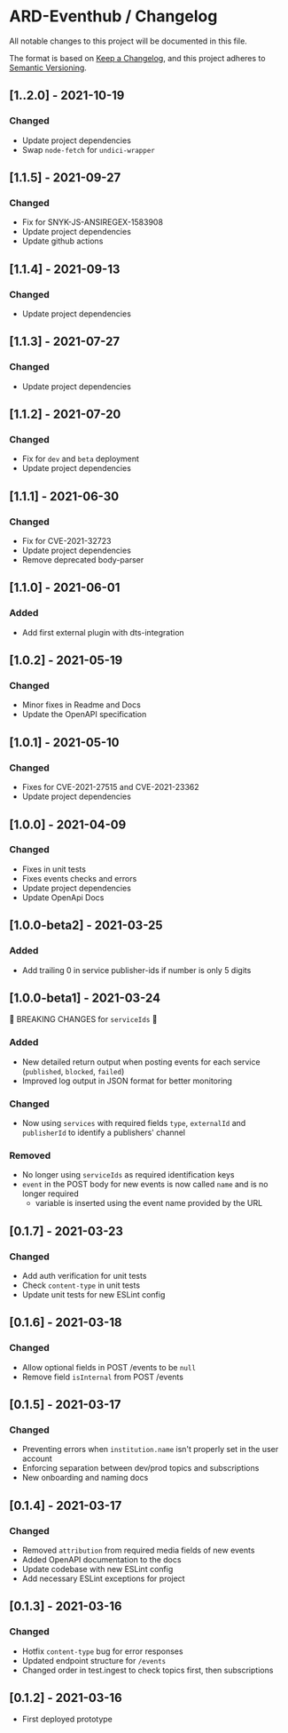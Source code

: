 # ARD-Eventhub / Changelog

All notable changes to this project will be documented in this file.

The format is based on [Keep a Changelog](https://keepachangelog.com/en/1.0.0/),
and this project adheres to [Semantic Versioning](https://semver.org/spec/v2.0.0.html).

## [1..2.0] - 2021-10-19

### Changed

- Update project dependencies
- Swap `node-fetch` for `undici-wrapper`

## [1.1.5] - 2021-09-27

### Changed

- Fix for SNYK-JS-ANSIREGEX-1583908
- Update project dependencies
- Update github actions

## [1.1.4] - 2021-09-13

### Changed

- Update project dependencies

## [1.1.3] - 2021-07-27

### Changed

- Update project dependencies

## [1.1.2] - 2021-07-20

### Changed

- Fix for `dev` and `beta` deployment
- Update project dependencies

## [1.1.1] - 2021-06-30

### Changed

- Fix for CVE-2021-32723
- Update project dependencies
- Remove deprecated body-parser

## [1.1.0] - 2021-06-01

### Added

- Add first external plugin with dts-integration

## [1.0.2] - 2021-05-19

### Changed

- Minor fixes in Readme and Docs
- Update the OpenAPI specification

## [1.0.1] - 2021-05-10

### Changed

- Fixes for CVE-2021-27515 and CVE-2021-23362
- Update project dependencies

## [1.0.0] - 2021-04-09

### Changed

- Fixes in unit tests
- Fixes events checks and errors
- Update project dependencies
- Update OpenApi Docs

## [1.0.0-beta2] - 2021-03-25

### Added

- Add trailing 0 in service publisher-ids if number is only 5 digits

## [1.0.0-beta1] - 2021-03-24

🚧 BREAKING CHANGES for `serviceIds` 🚧

### Added

- New detailed return output when posting events for each service (`published`, `blocked`, `failed`)
- Improved log output in JSON format for better monitoring

### Changed

- Now using `services` with required fields `type`, `externalId` and `publisherId` to identify a publishers' channel

### Removed

- No longer using `serviceIds` as required identification keys
- `event` in the POST body for new events is now called `name` and is no longer required
  - variable is inserted using the event name provided by the URL

## [0.1.7] - 2021-03-23

### Changed

- Add auth verification for unit tests
- Check `content-type` in unit tests
- Update unit tests for new ESLint config

## [0.1.6] - 2021-03-18

### Changed

- Allow optional fields in POST /events to be `null`
- Remove field `isInternal` from POST /events

## [0.1.5] - 2021-03-17

### Changed

- Preventing errors when `institution.name` isn't properly set in the user account
- Enforcing separation between dev/prod topics and subscriptions
- New onboarding and naming docs

## [0.1.4] - 2021-03-17

### Changed

- Removed `attribution` from required media fields of new events
- Added OpenAPI documentation to the docs
- Update codebase with new ESLint config
- Add necessary ESLint exceptions for project

## [0.1.3] - 2021-03-16

### Changed

- Hotfix `content-type` bug for error responses
- Updated endpoint structure for `/events`
- Changed order in test.ingest to check topics first, then subscriptions

## [0.1.2] - 2021-03-16

- First deployed prototype
